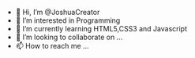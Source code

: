 - 👋 Hi, I’m @JoshuaCreator
- 👀 I’m interested in Programming
- 🌱 I’m currently learning HTML5,CSS3 and Javascript
- 💞️ I’m looking to collaborate on ...
- 📫 How to reach me ...

<!---
JoshuaCreator/JoshuaCreator is a ✨ special ✨ repository because its `README.md` (this file) appears on your GitHub profile.
You can click the Preview link to take a look at your changes.
--->
